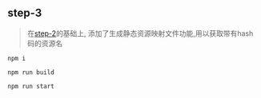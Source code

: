 ## step-3

> 在[step-2](../step-2)的基础上,
添加了生成静态资源映射文件功能,用以获取带有hash码的资源名

``npm i``<br/>

``npm run build``<br/>

``npm run start``<br/>
